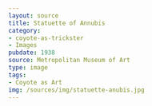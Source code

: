 ```yaml
---
layout: source
title: Statuette of Annubis
category: 
- coyote-as-trickster
- Images
pubdate: 1938
source: Metropolitan Museum of Art
type: image
tags:
- Coyote as Art
img: /sources/img/statuette-anubis.jpg
---
```



